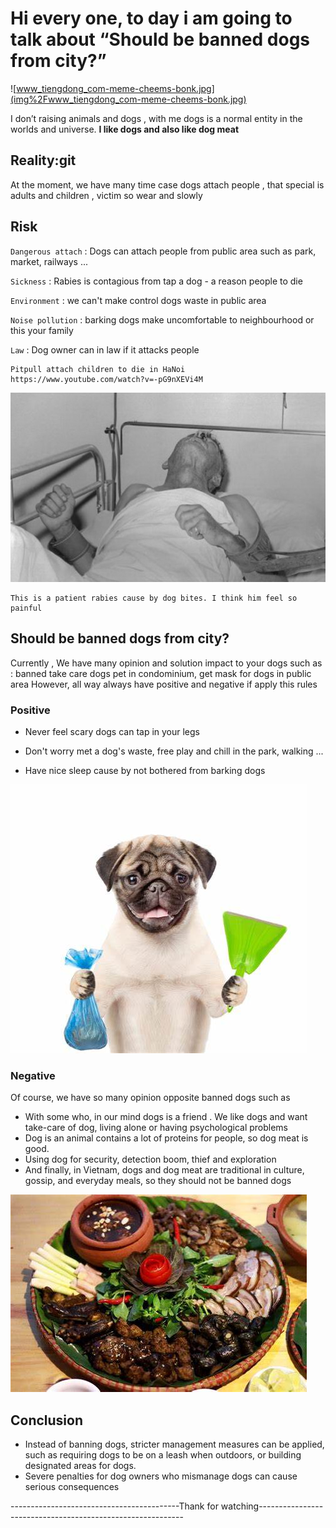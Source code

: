 # Hi every one, to day i am going to talk about “Should be banned dogs from city?”

![www_tiengdong_com-meme-cheems-bonk.jpg](img%2Fwww_tiengdong_com-meme-cheems-bonk.jpg)

I don’t raising animals and dogs , with me dogs is a normal entity in the worlds and universe.
**I like dogs and also like dog meat**

## Reality:git

At the moment, we have many time case dogs attach people , that special is adults and children , victim so wear and
slowly

## Risk

`Dangerous attach` : Dogs can attach people from public area such as park, market, railways ...

`Sickness` : Rabies is contagious from tap a dog - a reason people to die

`Environment` : we can't make control dogs waste in public area

`Noise pollution` : barking dogs make uncomfortable to neighbourhood or this your family

`Law` : Dog owner can in law if it attacks people

```text 
Pitpull attach children to die in HaNoi
https://www.youtube.com/watch?v=-pG9nXEVi4M
```

![benh-dai-va-cach-phong-tranh-benh-dai-1.jpg](img%2Fbenh-dai-va-cach-phong-tranh-benh-dai-1.jpg)

```
This is a patient rabies cause by dog bites. I think him feel so painful
```

## Should be banned dogs from city?

Currently , We have many opinion and solution impact to your dogs such as : banned take care dogs pet in condominium,
get mask for dogs in public area
However, all way always have positive and negative if apply this rules

### Positive

- Never feel scary dogs can tap in your legs

- Don't worry met a dog's waste, free play and chill in the park, walking ...

- Have nice sleep cause by not bothered from barking dogs

![OIP.jpeg](img%2FOIP.jpeg)

### Negative

Of course, we have so many opinion opposite banned dogs such as

- With some who, in our mind dogs is a friend . We like dogs and want take-care of dog, living alone or having
  psychological problems
- Dog is an animal contains a lot of proteins for people, so dog meat is good.
- Using dog for security, detection boom, thief and exploration
- And finally, in Vietnam, dogs and dog meat are traditional in culture, gossip, and everyday meals, so they should not be banned
  dogs  

![OIP (2).jpeg](img%2FOIP%20%282%29.jpeg)

## Conclusion

- Instead of banning dogs, stricter management measures can be applied, such as requiring dogs to be on a leash when
  outdoors, or building designated areas for dogs.
- Severe penalties for dog owners who mismanage dogs can cause serious consequences

------------------------------------------Thank for watching-----------------------------------------------------------
